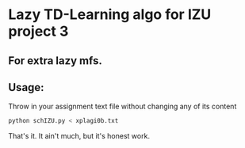 # Lazy TD-Learning algo for IZU project 3

## For extra lazy mfs.

## Usage:
Throw in your assignment text file without changing any of its content
```bash
python schIZU.py < xplagi0b.txt
```
That's it. It ain't much, but it's honest work.
